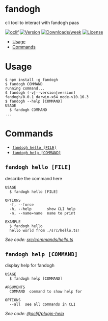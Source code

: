fandogh
=======

cli tool to interact with fandogh paas

[![oclif](https://img.shields.io/badge/cli-oclif-brightgreen.svg)](https://oclif.io)
[![Version](https://img.shields.io/npm/v/fandogh.svg)](https://npmjs.org/package/fandogh)
[![Downloads/week](https://img.shields.io/npm/dw/fandogh.svg)](https://npmjs.org/package/fandogh)
[![License](https://img.shields.io/npm/l/fandogh.svg)](https://github.com/fandoghpaas/fandogh-cli-node/blob/master/package.json)

<!-- toc -->
* [Usage](#usage)
* [Commands](#commands)
<!-- tocstop -->
# Usage
<!-- usage -->
```sh-session
$ npm install -g fandogh
$ fandogh COMMAND
running command...
$ fandogh (-v|--version|version)
fandogh/0.0.1 darwin-x64 node-v10.16.3
$ fandogh --help [COMMAND]
USAGE
  $ fandogh COMMAND
...
```
<!-- usagestop -->
# Commands
<!-- commands -->
* [`fandogh hello [FILE]`](#fandogh-hello-file)
* [`fandogh help [COMMAND]`](#fandogh-help-command)

## `fandogh hello [FILE]`

describe the command here

```
USAGE
  $ fandogh hello [FILE]

OPTIONS
  -f, --force
  -h, --help       show CLI help
  -n, --name=name  name to print

EXAMPLE
  $ fandogh hello
  hello world from ./src/hello.ts!
```

_See code: [src/commands/hello.ts](https://github.com/fandoghpaas/fandogh-cli-node/blob/v0.0.1/src/commands/hello.ts)_

## `fandogh help [COMMAND]`

display help for fandogh

```
USAGE
  $ fandogh help [COMMAND]

ARGUMENTS
  COMMAND  command to show help for

OPTIONS
  --all  see all commands in CLI
```

_See code: [@oclif/plugin-help](https://github.com/oclif/plugin-help/blob/v2.2.1/src/commands/help.ts)_
<!-- commandsstop -->
